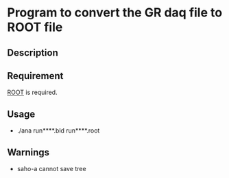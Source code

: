 Program to convert the GR daq file to ROOT file
====

## Description

## Requirement
[ROOT](https://root.cern.ch/) is required.

## Usage
- ./ana run****.bld run****.root

## Warnings
- saho-a cannot save tree